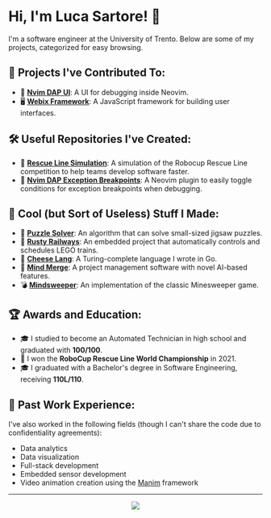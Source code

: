 # Hi, I'm Luca Sartore! 👋

I'm a software engineer at the University of Trento. Below are some of my projects, categorized for easy browsing.

## 🚀 Projects I've Contributed To:
- 🤖 [**Nvim DAP UI**](https://github.com/rcarriga/nvim-dap-ui): A UI for debugging inside Neovim.
- 🖥️ [**Webix Framework**](https://github.com/webix-hub/components): A JavaScript framework for building user interfaces.

## 🛠️ Useful Repositories I've Created:
- 🤖 [**Rescue Line Simulation**](https://github.com/lucaSartore/Robocup-Rescue-Line-simulation): A simulation of the Robocup Rescue Line competition to help teams develop software faster.
- 🛑 [**Nvim DAP Exception Breakpoints**](https://github.com/lucaSartore/nvim-dap-exception-breakpoints): A Neovim plugin to easily toggle conditions for exception breakpoints when debugging.

## 🎨 Cool (but Sort of Useless) Stuff I Made:
- 🧩 [**Puzzle Solver**](https://github.com/lucaSartore/PuzzleSolver): An algorithm that can solve small-sized jigsaw puzzles.
- 🚂 [**Rusty Railways**](https://github.com/RustyRailways/RustyRailways): An embedded project that automatically controls and schedules LEGO trains.
- 🧀 [**Cheese Lang**](https://github.com/lucaSartore/cheese-lang): A Turing-complete language I wrote in Go.
- 🧠 [**Mind Merge**](https://github.com/lucaSartore/MindMerge): A project management software with novel AI-based features.
- 💣 [**Mindsweeper**](https://github.com/lucaSartore/minesweeper_C_Sharp): An implementation of the classic Minesweeper game.

## 🏆 Awards and Education:
- 🎓 I studied to become an Automated Technician in high school and graduated with **100/100**.
- 🏅 I won the **RoboCup Rescue Line World Championship** in 2021.
- 🎓 I graduated with a Bachelor's degree in Software Engineering, receiving **110L/110**.

## 💼 Past Work Experience:
I've also worked in the following fields (though I can't share the code due to confidentiality agreements):
- Data analytics
- Data visualization
- Full-stack development
- Embedded sensor development
- Video animation creation using the [Manim](https://github.com/manimCommunity/manim) framework

---

<p align="center">
  <img src="https://github-readme-stats-one-bice.vercel.app/api?username=lucaSartore&show_icons=true&count_private=true&line_height=28&hide_border=1&include_all_commits=true&card_width=450&role=OWNER,COLLABORATOR&theme=github_dark" />
</p>
